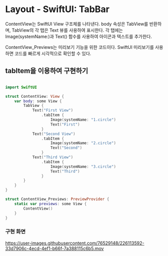 # Layout - SwiftUI: TabBar

ContentView는 SwiftUI View 구조체를 나타낸다. body 속성은 TabView를 반환하며, TabView의 각 탭은 Text 뷰를 사용하여 표시한다. 
각 탭에는 Image(systemName:)과 Text() 함수를 사용하여 아이콘과 텍스트를 추가한다.

ContentView_Previews는 미리보기 기능을 위한 코드이다. SwiftUI 미리보기를 사용하면 코드를 빠르게 시각적으로 확인할 수 있다.

## tabItem을 이용하여 구현하기
```swift

import SwiftUI

struct ContentView: View {
    var body: some View {
        TabView {
            Text("First View")
                .tabItem {
                    Image(systemName: "1.circle")
                    Text("First")
                }
            Text("Second View")
                .tabItem {
                    Image(systemName: "2.circle")
                    Text("Second")
                }
            Text("Third View")
                .tabItem {
                    Image(systemName: "3.circle")
                    Text("Third")
                }
        }
    }
}

struct ContentView_Previews: PreviewProvider {
    static var previews: some View {
        ContentView()
    }
}

```


### 구현 화면
https://user-images.githubusercontent.com/76529148/226113592-33d7906c-4ecd-4ef1-b66f-7a388115c6b5.mov
